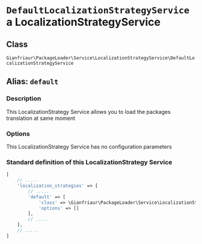 # `DefaultLocalizationStrategyService` a LocalizationStrategyService

## Class

`Gianfriaur\PackageLoader\Service\LocalizationStrategyService\DefaultLocalizationStrategyService`

## Alias: `default`

### Description

This LocalizationStrategy Service allows you to load the packages translation at same moment

### Options

This LocalizationStrategy Service has no configuration parameters

### Standard definition of this LocalizationStrategy Service

```PHP
[
    // .....
    'localization_strategies' => [
        // .....
        'default' => [
            'class' => \Gianfriaur\PackageLoader\Service\LocalizationStrategyService\DefaultLocalizationStrategyService::class,
            'options' => []
        ],
        // .....
    ],
    // .....
]
```
